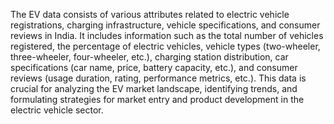The EV data consists of various attributes related to electric vehicle registrations, charging infrastructure, 
vehicle specifications, and consumer reviews in India. It includes information such as the total number of vehicles registered, 
the percentage of electric vehicles, vehicle types (two-wheeler, three-wheeler, four-wheeler, etc.), charging station distribution,
car specifications (car name, price, battery capacity, etc.), and consumer reviews (usage duration, rating, performance metrics, etc.).
This data is crucial for analyzing the EV market landscape, identifying trends, and formulating strategies for market entry 
and product development in the electric vehicle sector.


